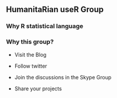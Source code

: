 ##  HumanitaRian useR Group

### Why R statistical language

### Why this group?

 * Visit the Blog
 
 * Follow twitter
 
 * Join the discussions in the Skype Group
 
 * Share your projects


